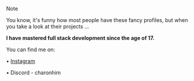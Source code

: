 > [!NOTE]
> You know, it's funny how most people have these fancy profiles, but when you take a look at their projects ...

**I have mastered full stack development since the age of 17.**

You can find me on:

• [Instagram](https://www.instagram.com/dn8.sw)

• Discord - charonhim
